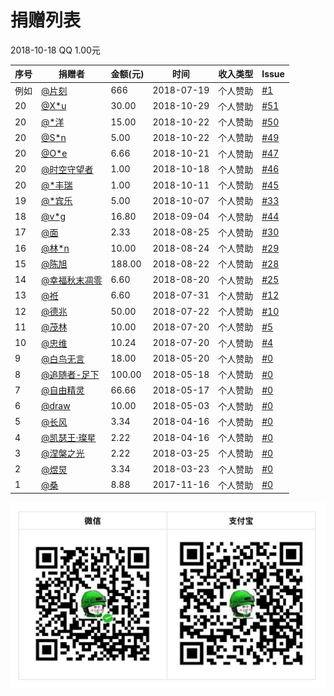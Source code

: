 # 捐赠列表

 2018-10-18 QQ 1.00元

| 序号 | 捐赠者 | 金额(元) | 时间| 收入类型 | Issue |
| --- | --- | --- | --- | --- | --- |
| 例如 | [@片刻](https://github.com/jiangzhonglian) | 666 | 2018-07-19 | 个人赞助 | [#1](https://github.com/apachecn/home/issues/1) |
| 20 | [@X*u]()                 | 30.00 | 2018-10-29 | 个人赞助 | [#51](https://github.com/apachecn/home/issues/51) |
| 20 | [@*洋]()                 | 15.00 | 2018-10-22 | 个人赞助 | [#50](https://github.com/apachecn/home/issues/50) |
| 20 | [@S*n]()                 |  5.00 | 2018-10-22 | 个人赞助 | [#49](https://github.com/apachecn/home/issues/49) |
| 20 | [@O*e]()                 |  6.66 | 2018-10-21 | 个人赞助 | [#47](https://github.com/apachecn/home/issues/47) |
| 20 | [@时空守望者]()            |  1.00 | 2018-10-18 | 个人赞助 | [#46](https://github.com/apachecn/home/issues/46) |
| 20 | [@*丰瑞]()                |  1.00 | 2018-10-11 | 个人赞助 | [#45](https://github.com/apachecn/home/issues/45) |
| 19 | [@*宾乐]()                |  5.00 | 2018-10-07 | 个人赞助 | [#33](https://github.com/apachecn/home/issues/33) |
| 18 | [@v*g]()                 | 16.80 | 2018-09-04 | 个人赞助 | [#44](https://github.com/apachecn/home/issues/44) |
| 17 | [@面]()                  | 2.33 | 2018-08-25 | 个人赞助 | [#30](https://github.com/apachecn/home/issues/30) |
| 16 | [@林*n]()                | 10.00 | 2018-08-24 | 个人赞助 | [#29](https://github.com/apachecn/home/issues/29) |
| 15 | [@陈旭]()                 | 188.00 | 2018-08-22 | 个人赞助 | [#28](https://github.com/apachecn/home/issues/28) |
| 14 | [@幸福秋末凋零]()          | 6.60 | 2018-08-20 | 个人赞助 | [#25](https://github.com/apachecn/home/issues/25) |
| 13 | [@袵]()                   | 6.60 | 2018-07-31 | 个人赞助 | [#12](https://github.com/apachecn/home/issues/12) |
| 12 | [@德兆]()                 | 50.00 | 2018-07-22 | 个人赞助 | [#10](https://github.com/apachecn/home/issues/10) |
| 11 | [@茂林]()                 | 10.00 | 2018-07-20 | 个人赞助 | [#5](https://github.com/apachecn/home/issues/5) |
| 10  | [@忠维]()                | 10.24 |  2018-07-20 | 个人赞助 | [#4](https://github.com/apachecn/home/issues/4) |
|  9 | [@白鸟无言](398049343)     | 18.00 | 2018-05-20 | 个人赞助 | [#0]() |
|  8 | [@追随者-足下](1195862494) | 100.00 |  2018-05-18 | 个人赞助 | [#0]() |
|  7 | [@自由精灵](315920958)     | 66.66 | 2018-05-17 | 个人赞助 | [#0]() |
|  6 | [@draw](782478557)        | 10.00 | 2018-05-03 | 个人赞助 | [#0]() |
|  5 | [@长风](763752138)        | 3.34 | 2018-04-16 | 个人赞助 | [#0]() |
|  4 | [@凯瑟王·璨星](1076003661) | 2.22 | 2018-04-16 | 个人赞助 | [#0]() |
|  3 | [@涅槃之光](447111167)     | 2.22 | 2018-03-25 | 个人赞助 | [#0]() |
|  2 | [@煜炅](760514101)        | 3.34 |  2018-03-23 | 个人赞助 | [#0]() |
|  1 | [@桑](437542541)          | 8.88 |   2017-11-16 | 个人赞助 | [#0]() |

![](/img/about/donate.jpg)
